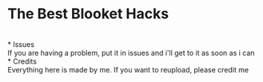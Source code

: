 # The Best Blooket Hacks
<br />
* Issues 
<br />
If you are having a problem, put it in issues and i'll get to it as soon as i can
<br />
* Credits
<br />
Everything here is made by me. If you want to reupload, please credit me

